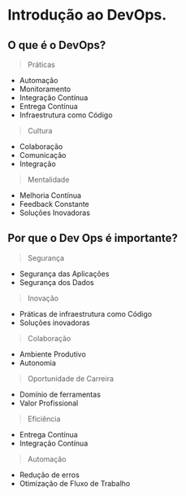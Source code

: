 # Introdução ao DevOps.

## O que é o DevOps?

> Práticas

- Automação
- Monitoramento
- Integração Contínua
- Entrega Contínua
- Infraestrutura como Código

> Cultura

- Colaboração
- Comunicação
- Integração

> Mentalidade

- Melhoria Contínua
- Feedback Constante
- Soluções Inovadoras

## Por que o Dev Ops é importante?

> Segurança

- Segurança das Aplicações
- Segurança dos Dados

> Inovação

- Práticas de infraestrutura como Código
- Soluções inovadoras

> Colaboração

- Ambiente Produtivo
- Autonomia

> Oportunidade de Carreira

- Domínio de ferramentas
- Valor Profissional

> Eficiência

- Entrega Contínua
- Integração Contínua

> Automação

- Redução de erros
- Otimização de Fluxo de Trabalho